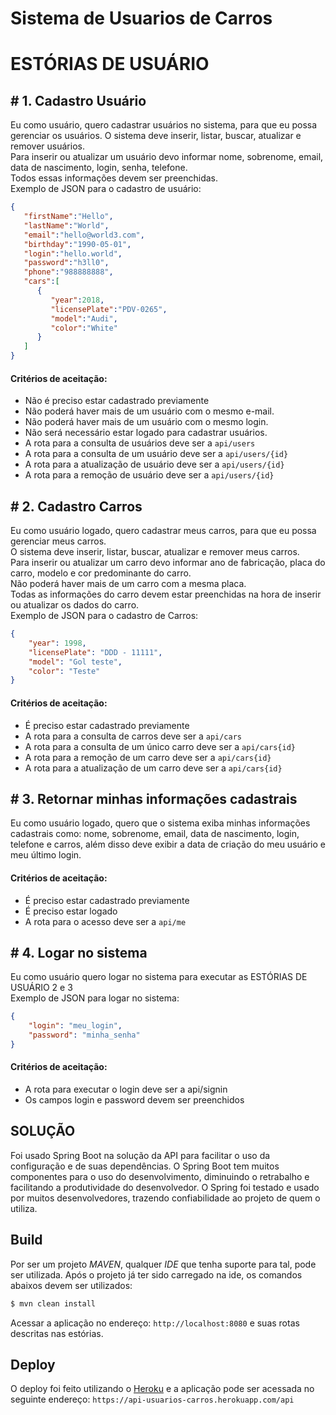 # Sistema de Usuarios de Carros

# ESTÓRIAS DE USUÁRIO
## # 1. Cadastro Usuário
Eu como usuário, quero cadastrar usuários no sistema, para que eu possa gerenciar os usuários. O sistema deve inserir, listar, buscar, atualizar e remover usuários.  
Para inserir ou atualizar um usuário devo informar nome, sobrenome, email, data de nascimento, login, senha, telefone.  
Todos essas informações devem ser preenchidas.  
Exemplo de JSON para o cadastro de usuário:
```json
{ 
   "firstName":"Hello",
   "lastName":"World",
   "email":"hello@world3.com",
   "birthday":"1990-05-01",
   "login":"hello.world",
   "password":"h3ll0",
   "phone":"988888888",
   "cars":[ 
      { 
         "year":2018,
         "licensePlate":"PDV-0265",
         "model":"Audi",
         "color":"White"
      }
   ]
}
```
#### Critérios de aceitação:
- Não é preciso estar cadastrado previamente  
- Não poderá haver mais de um usuário com o mesmo e-mail.  
- Não poderá haver mais de um usuário com o mesmo login.  
- Não será necessário estar logado para cadastrar usuários.
- A rota para a consulta de usuários deve ser a `api/users`
- A rota para a consulta de um usuário deve ser a `api/users/{id}`
- A rota para a atualização de usuário deve ser a `api/users/{id}`
- A rota para a remoção de usuário deve ser a `api/users/{id}`

## #  2. Cadastro Carros
Eu como usuário logado, quero cadastrar meus carros, para que eu possa gerenciar meus carros.  
O sistema deve inserir, listar, buscar, atualizar e remover meus carros.  
Para inserir ou atualizar um carro devo informar ano de fabricação, placa do carro, modelo e cor predominante do carro.  
Não poderá haver mais de um carro com a mesma placa.  
Todas as informações do carro devem estar preenchidas na hora de inserir ou atualizar os dados do carro.  
Exemplo de JSON para o cadastro de Carros:
```json
{
    "year": 1998,
    "licensePlate": "DDD - 11111",
    "model": "Gol teste",
    "color": "Teste"
}
```
#### Critérios de aceitação:
- É preciso estar cadastrado previamente
- A rota para a consulta de carros deve ser a `api/cars`
- A rota para a consulta de um único carro deve ser a `api/cars{id}`
- A rota para a remoção de um carro deve ser a `api/cars{id}`
- A rota para a atualização de um carro deve ser a `api/cars{id}`

## # 3. Retornar minhas informações cadastrais
Eu como usuário logado, quero que o sistema exiba minhas informações cadastrais como: nome, sobrenome, email, data de nascimento, login, telefone e carros, além disso deve exibir a data de criação do meu usuário e meu último login.  
#### Critérios de aceitação:
- É preciso estar cadastrado previamente
- É preciso estar logado
- A rota para o acesso deve ser a `api/me`

## # 4. Logar no sistema
Eu como usuário quero logar no sistema para executar as ESTÓRIAS DE USUÁRIO 2 e 3  
Exemplo de JSON para logar no sistema:
```json
{
    "login": "meu_login",
    "password": "minha_senha"
}
```
#### Critérios de aceitação:
- A rota para executar o login deve ser a api/signin
- Os campos login e password devem ser preenchidos  

## SOLUÇÃO
Foi usado Spring Boot na solução da API para facilitar o uso da configuração e de suas dependências. O Spring Boot tem muitos componentes para o uso do desenvolvimento, diminuindo o retrabalho e facilitando a produtividade do desenvolvedor. O Spring foi testado e usado por muitos desenvolvedores, trazendo confiabilidade ao projeto de quem o utiliza.

## Build
Por ser um projeto *MAVEN*, qualquer *IDE* que tenha suporte para tal, pode ser utilizada. Após o projeto já ter sido carregado na ide, os comandos abaixos devem ser utilizados:
```sh
$ mvn clean install
```
Acessar a aplicação no endereço: `http://localhost:8080` e suas rotas descritas nas estórias.

## Deploy
O deploy foi feito utilizando o [Heroku](https://www.heroku.com/) e a aplicação pode ser acessada no seguinte endereço: `https://api-usuarios-carros.herokuapp.com/api`
